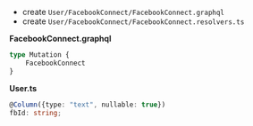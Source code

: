 - create `User/FacebookConnect/FacebookConnect.graphql`
- create `User/FacebookConnect/FacebookConnect.resolvers.ts`


**FacebookConnect.graphql**
```typescript
type Mutation {
	FacebookConnect
}
```

**User.ts**
```typescript
@Column({type: "text", nullable: true})
fbId: string;

```
<!--stackedit_data:
eyJoaXN0b3J5IjpbLTIwMzYzODAzMzMsMjA4MTk5MTQ2MF19
-->